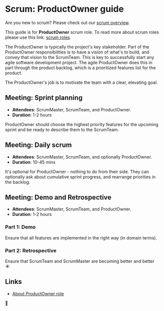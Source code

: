 Scrum: ProductOwner guide
=========================

Are you new to scrum? Please check out our [scrum overview](overview.md). 

This guide is for **ProductOwner** scrum role. To read more about scrum roles please use this link: [scrum roles](overview.md#scrum-roles).

The ProductOwner is typically the project's key stakeholder.
Part of the ProductOwner responsibilities is to have a vision of what's to build, and convey that vision to the ScrumTeam.
This is key to successfully start any agile software development project.
The agile ProductOwner does this in part through the product backlog, which is a prioritized features list for the product.

The ProductOwner's job is to motivate the team with a clear, elevating goal.


## Meeting: Sprint planning
 - **Attendees**: ScrumMaster, ScrumTeam, and ProductOwner.
 - **Duration**: 1-2 hours

ProductOwner should choose the highest priority features for the upcoming sprint and be ready to describe them to the ScrumTeam.


## Meeting: Daily scrum
 - **Attendees**: ScrumMaster, ScrumTeam, and optionally ProductOwner.
 - **Duration**: 10-45 mins

It's optional for ProductOwner - nothing to do from their side. They can optionally ask about cumulative sprint progress,
and rearrange priorities in the backlog.  


## Meeting: Demo and Retrospective
 - **Attendees**: ScrumMaster, ScrumTeam, and ProductOwner.
 - **Duration**: 1-2 hours

### Part 1: Demo
Ensure that all features are implemented in the right way (in domain terms).


### Part 2: Retrospective
Ensure that ScrumTeam and ScrumMaster are becoming better and better ☀️


## Links
 - [About ProductOwner role](https://www.mountaingoatsoftware.com/agile/scrum/roles/product-owner)


🦄
